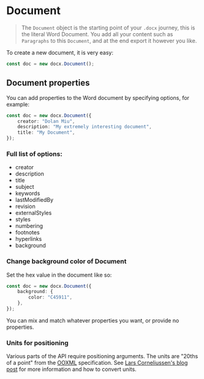 # Document

> The `Document` object is the starting point of your `.docx` journey, this is the literal Word Document. You add all your content such as `Paragraphs` to this `Document`, and at the end export it however you like.

To create a new document, it is very easy:

```ts
const doc = new docx.Document();
```

## Document properties

You can add properties to the Word document by specifying options, for example:

```ts
const doc = new docx.Document({
    creator: "Dolan Miu",
    description: "My extremely interesting document",
    title: "My Document",
});
```

### Full list of options:


* creator
* description
* title
* subject
* keywords
* lastModifiedBy
* revision
* externalStyles
* styles
* numbering
* footnotes
* hyperlinks
* background

### Change background color of Document

Set the hex value in the document like so:

```ts
const doc = new docx.Document({
    background: {
        color: "C45911",
    },
});
```

You can mix and match whatever properties you want, or provide no properties.

### Units for positioning

Various parts of the API require positioning arguments. The units are "20ths of a point" from the [OOXML](http://officeopenxml.com/index.php) specification.
See [Lars Corneliussen's blog post](https://startbigthinksmall.wordpress.com/2010/01/04/points-inches-and-emus-measuring-units-in-office-open-xml/) for more information and how to convert units.
